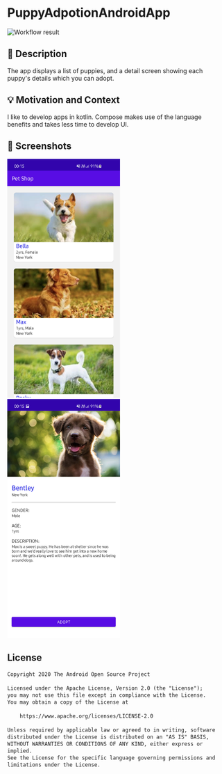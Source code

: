 # PuppyAdpotionAndroidApp

<!--- Replace <OWNER> with your Github Username and <REPOSITORY> with the name of your repository. -->
<!--- You can find both of these in the url bar when you open your repository in github. -->
![Workflow result](https://github.com/UmerFarooque/PuppyAdoptionAndroidApp/workflows/Check/badge.svg)


## :scroll: Description
<!--- Describe your app in one or two sentences -->
The app displays a list of puppies, and a detail screen showing each puppy's details which you can adopt.

## :bulb: Motivation and Context
<!--- Optionally point readers to interesting parts of your submission. -->
<!--- What are you especially proud of? -->
I like to develop apps in kotlin. Compose makes use of the language benefits and takes less time to develop UI.

## :camera_flash: Screenshots
<!-- You can add more screenshots here if you like -->
<img src="/results/screenshot_1.png" width="260">&emsp;<img src="/results/screenshot_2.png" width="260">

## License
```
Copyright 2020 The Android Open Source Project

Licensed under the Apache License, Version 2.0 (the "License");
you may not use this file except in compliance with the License.
You may obtain a copy of the License at

    https://www.apache.org/licenses/LICENSE-2.0

Unless required by applicable law or agreed to in writing, software
distributed under the License is distributed on an "AS IS" BASIS,
WITHOUT WARRANTIES OR CONDITIONS OF ANY KIND, either express or implied.
See the License for the specific language governing permissions and
limitations under the License.
```

